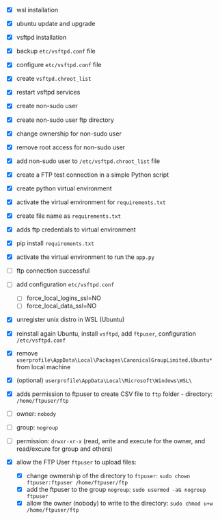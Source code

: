 
- [x] wsl installation
- [x] ubuntu update and upgrade
- [x] vsftpd installation
- [x] backup `etc/vsftpd.conf` file
- [x] configure `etc/vsftpd.conf` file
- [x] create `vsftpd.chroot_list`
- [x] restart vsftpd services
- [x] create non-sudo user
- [x] create non-sudo user ftp directory
- [x] change ownership for non-sudo user
- [x] remove root access for non-sudo user
- [x] add non-sudo user to `/etc/vsftpd.chroot_list` file
- [x] create a FTP test connection in a simple Python script
- [x] create python virtual environment
- [x] activate the virtual environment for `requirements.txt`
- [x] create file name as `requirements.txt`
- [x] adds ftp credentials to virtual environment
- [x] pip install `requirements.txt`
- [x] activate the virtual environment to run the `app.py`

- [ ] ftp connection successful
- [ ] add configuration `etc/vsftpd.conf`
    - [ ] force_local_logins_ssl=NO
    - [ ] force_local_data_ssl=NO

- [x] unregister unix distro in WSL (Ubuntu)
- [x] reinstall again Ubuntu, install `vsftpd`, add `ftpuser`, configuration `/etc/vsftpd.conf`
- [x] remove `userprofile\AppData\Local\Packages\CanonicalGroupLimited.Ubuntu*` from local machine
- [x] (optional) `userprofile\AppData\Local\Microsoft\Windows\WSL\`
- [x] adds permission to ftpuser to create CSV file to `ftp` folder
        - directory: `/home/ftpuser/ftp`
- [ ] owner: `nobody`
- [ ] group: `nogroup`
- [ ] permission: `drwxr-xr-x` (read, write and execute for the owner, and read/excure for group and others)
- [x] allow the FTP User `ftpuser` to upload files:
    - [x] change owmership of the directory to `ftpuser`:
        `sudo chown ftpuser:ftpuser /home/ftpuser/ftp`
    - [x] add the ftpuser to the group `nogroup`:
        `sudo usermod -aG nogroup ftpuser`
    - [x] allow the owner (nobody) to write to the directory:
        `sudo chmod u+w /home/ftpuser/ftp`
